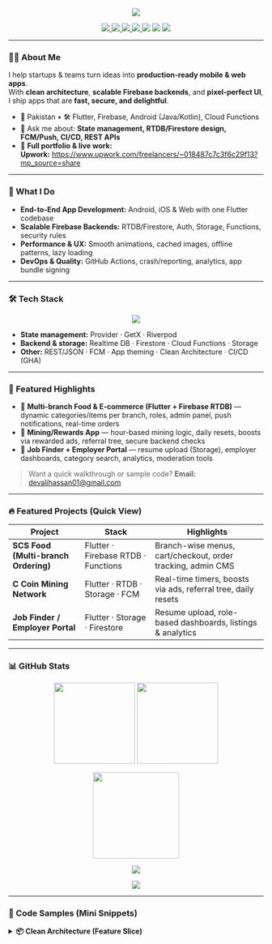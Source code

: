 <!-- ====== PROFILE HEADER ====== -->
<p align="center">
  <img src="https://readme-typing-svg.herokuapp.com?size=26&duration=2800&center=true&vCenter=true&width=740&lines=Hi%2C+I'm+Ali+Hassan;Flutter+%26+Firebase+Developer;Android+%7C+iOS+%7C+Web+Engineer;I+build+clean%2C+scalable%2C+production-ready+apps" />
</p>

<p align="center">
  <a href="https://github.com/devali3697">
    <img src="https://komarev.com/ghpvc/?username=devali3697&label=Profile%20Views&color=0e75b6&style=flat" />
  </a>
  <a href="mailto:devalihassan01@gmail.com">
    <img src="https://img.shields.io/badge/Email-devalihassan01%40gmail.com-D14836?logo=gmail&logoColor=white" />
  </a>
  <a href="https://www.linkedin.com/in/ali-hassan-006aa2234">
    <img src="https://img.shields.io/badge/LinkedIn-ali--hassan--006aa2234-0A66C2?logo=linkedin&logoColor=white" />
  </a>
  <a href="https://www.upwork.com/freelancers/~018487c7c3f6c29f13?mp_source=share">
    <img src="https://img.shields.io/badge/Upwork-Portfolio-14a800?logo=upwork&logoColor=white" />
  </a>
  <img src="https://img.shields.io/badge/Open%20for%20Work-✔-brightgreen" />
  <img src="https://img.shields.io/github/followers/devali3697?style=social" />
  <img src="https://img.shields.io/github/stars/devali3697?style=social" />
</p>

---

### 👨‍💻 About Me
I help startups & teams turn ideas into **production-ready mobile & web apps**.  
With **clean architecture**, **scalable Firebase backends**, and **pixel-perfect UI**, I ship apps that are **fast, secure, and delightful**.

- 📍 Pakistan • 🛠 Flutter, Firebase, Android (Java/Kotlin), Cloud Functions  
- 💬 Ask me about: **State management, RTDB/Firestore design, FCM/Push, CI/CD, REST APIs**  
- 📂 **Full portfolio & live work:**  
  **Upwork:** https://www.upwork.com/freelancers/~018487c7c3f6c29f13?mp_source=share

---

### 🧭 What I Do
- **End-to-End App Development:** Android, iOS & Web with one Flutter codebase  
- **Scalable Firebase Backends:** RTDB/Firestore, Auth, Storage, Functions, security rules  
- **Performance & UX:** Smooth animations, cached images, offline patterns, lazy loading  
- **DevOps & Quality:** GitHub Actions, crash/reporting, analytics, app bundle signing

---

### 🛠 Tech Stack
<p align="center">
  <img src="https://skillicons.dev/icons?i=flutter,dart,firebase,androidstudio,java,kotlin,git,github,postman,vscode,cloudflare" />
</p>

- **State management:** Provider · GetX · Riverpod  
- **Backend & storage:** Realtime DB · Firestore · Cloud Functions · Storage  
- **Other:** REST/JSON · FCM · App theming · Clean Architecture · CI/CD (GHA)

---

### 🚀 Featured Highlights
- 🔹 **Multi-branch Food & E-commerce (Flutter + Firebase RTDB)** — dynamic categories/items per branch, roles, admin panel, push notifications, real-time orders
- 🔹 **Mining/Rewards App** — hour-based mining logic, daily resets, boosts via rewarded ads, referral tree, secure backend checks
- 🔹 **Job Finder + Employer Portal** — resume upload (Storage), employer dashboards, category search, analytics, moderation tools

> Want a quick walkthrough or sample code? **Email:** devalihassan01@gmail.com

---

### 🔥 Featured Projects (Quick View)
| Project | Stack | Highlights |
|---|---|---|
| **SCS Food (Multi-branch Ordering)** | Flutter · Firebase RTDB · Functions | Branch-wise menus, cart/checkout, order tracking, admin CMS |
| **C Coin Mining Network** | Flutter · RTDB · Storage · FCM | Real-time timers, boosts via ads, referral tree, daily resets |
| **Job Finder / Employer Portal** | Flutter · Storage · Firestore | Resume upload, role-based dashboards, listings & analytics |

<!-- Replace demo GIFs/links below with your actual repos or media if available -->
<p align="center">
  <!-- <img src="https://raw.githubusercontent.com/USER/REPO/main/demo.gif" width="520" /> -->
</p>

---

### 📊 GitHub Stats
<p align="center">
  <img height="160" src="https://github-readme-stats.vercel.app/api?username=devali3697&show_icons=true&theme=tokyonight&hide_border=true" />
  <img height="160" src="https://github-readme-stats.vercel.app/api/top-langs/?username=devali3697&layout=compact&hide_border=true&theme=tokyonight" />
</p>

<p align="center">
  <img height="170" src="https://github-readme-streak-stats.herokuapp.com?user=devali3697&theme=tokyonight&hide_border=true" />
</p>

<p align="center">
  <a href="https://github.com/ryo-ma/github-profile-trophy">
    <img src="https://github-profile-trophy.vercel.app/?username=devali3697&margin-w=6&no-frame=true&theme=flat&row=1&column=7" />
  </a>
</p>

<p align="center">
  <img src="https://github-readme-activity-graph.vercel.app/graph?username=devali3697&theme=tokyo-night&hide_border=true" />
</p>

---

### 🧩 Code Samples (Mini Snippets)

<details>
<summary><b>📦 Clean Architecture (Feature Slice)</b></summary>

```dart
// Example: Repository -> UseCase -> ViewModel -> UI (MVVM)
class AuthRepository {
  final AuthService api;
  AuthRepository(this.api);

  Future<User> login(String email, String password) => api.login(email, password);
}

class LoginUseCase {
  final AuthRepository repo;
  LoginUseCase(this.repo);

  Future<User> call(String email, String password) => repo.login(email, password);
}

class LoginViewModel extends ChangeNotifier {
  final LoginUseCase useCase;
  bool loading = false;
  String? error;

  LoginViewModel(this.useCase);

  Future<User?> login(String email, String password) async {
    loading = true; error = null; notifyListeners();
    try { final user = await useCase(email, password); return user; }
    catch (e) { error = e.toString(); return null; }
    finally { loading = false; notifyListeners(); }
  }
}
